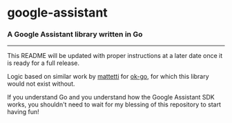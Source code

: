 # google-assistant

### A Google Assistant library written in Go

----

This README will be updated with proper instructions at a later date once it is ready for a full release.

Logic based on similar work by [mattetti](https://github.com/mattetti) for [ok-go](https://github.com/mattetti/ok-go), for which this library would not exist without.

If you understand Go and you understand how the Google Assistant SDK works, you shouldn't need to wait for my blessing of this repository to start having fun!
